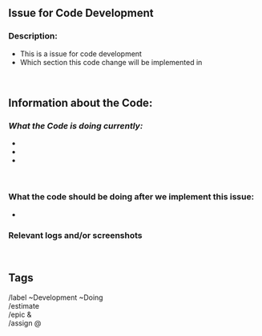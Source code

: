 ## __Issue for Code Development__
### Description: 
<!-- Please bullet point below what the bug involves -->
- This is a issue for code development
- Which section this code change will be implemented in 

<br>

## __Information about the Code:__
### _What the Code is doing currently:_  
-  
-  
-   
<br>

### __What the code should be doing after we implement this issue:__ 
<!-- The first line is an example of how this section should be filled in. Please remove the example  -->
- 



### Relevant logs and/or screenshots

<!--(Paste any relevant logs - please use code blocks ```` ``` ```` )-->
<br>

## __Tags__
<!-- Please fill in this section accordingly. Make sure that you copy and paste this section into the comments section below in the issue template -->

/label ~Development ~Doing <br>
/estimate <!--Put in the time --> <br>
/epic &<!--Put in epic here - this should autofill--><br>
/assign @<!--put author's tag here--> <br>

